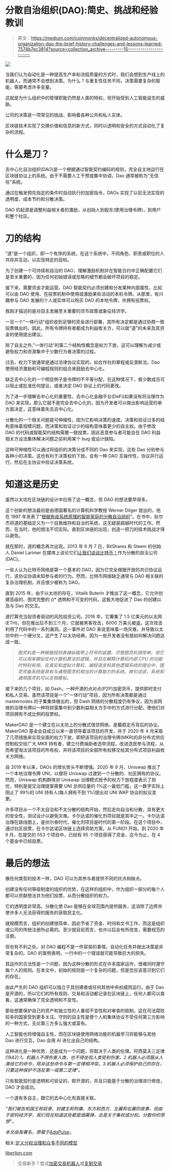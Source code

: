 # 分散自治组织(DAO):简史、挑战和经验教训

> 原文：<https://medium.com/coinmonks/decentralized-autonomous-organization-dao-the-brief-history-challenges-and-lessons-learned-7574b7ec3814?source=collection_archive---------15----------------------->

![](img/f90b9a809b0a4c74243147cc1d5efca9.png)

当我们认为自动化是一种提高生产率和流程质量的方式时，我们会想到生产线上的机器人，而通常不会想到决策。为什么？与重复性任务不同，决策需要复杂的智能，需要考虑许多变量。

这就是为什么组织中的管理职能仍然是人类的特权，但开始受到人工智能诞生的威胁。

公司的决策是一项常见的挑战，影响着各种公共和私人实体。

区块链技术实现了交换价值和信息的新方式，同时以透明和安全的方式自动化了复杂的流程。

# 什么是刀？

去中心化自治组织(DAO)是一个根据通过智能契约编码的规则，完全自主地运行在区块链协议上的系统。由于不需要人工干预或集中协调，Dao 通常被称为“无信任”系统。

通过在触发预先指定的条件时自动执行的加密指令，DAOs 实现了以前无法实现的透明度、成本节约和分散决策。

DAO 的起源是调整利益相关者的激励，从创始人到股东(使用治理令牌)，到用户和整个社区。

# 刀的结构

“道”是一个组织，即一个有序的系统，在这个系统中，不同角色、职责或职位的人共存并互动，以实现特定的目标。

为了创建一个可持续和自治的 DAO，理解激励机制并在智能合约中正确配置它们是至关重要的，因为任何初始错误或忽略的细节都会破坏项目的稳定。

接下来，需要资金才能运营。DAO 智能契约必须创建和分发某种内部属性，比如可以由 DAO 使用、在投票机制中使用或激励某些活动的本机令牌。从那里，有兴趣参与 DAO 发展的个人或实体可以购买 DAO 的本地令牌，并拥有投票权。

我刚才描述的是对自主发展至关重要的货币政策或象征经济学。

一旦一个"一体行动"组织收到足够的资金进行部署，其所有决定都是通过协商一致投票做出的。因此，所有令牌持有者都成为利益攸关方，可以就"道"的未来及其资金的使用提出建议。

除了自主之外,"一体行动"的第二个结构性概念是权力下放，这可以理解为减少或避免权力和资源集中于少数行为者决策的过程。

过去，权力下放通常是通过法律协议实现的，如合作社的章程或反垄断法。Dao 使用经济激励和可编程规则的组合来鼓励去中心化。

缺乏去中心化的一个明显例子是令牌的不平等分配，在这种情况下，极少数成员可以阻止或批准任何提议，或者决定 DAO 协议上的代码更改。

为了进一步理解去中心化的重要性，去中心化金融平台(DeFi)如果没有将治理作为 DAO 来实现，那么它就不是完全去中心化的，因为开发者可以做出影响运营的单方面决定，这意味着失去去中心化。

分散化的一个相关问题是可伸缩性，因为它影响决策的速度。决策和验证过多的结构意味着规模问题，而决策和验证过少的结构意味着更少的自主权。由于修改 DAO 的代码或智能契约结构需要一致投票，因此恶意参与者可能会在 DAO 利益相关方设法集体解决问题之前利用某个 bug 或设计缺陷。

这种可伸缩性可以通过将组织的决策分成不同的 Dao 来实现，这些 Dao 分别参与各种小的决策。这也有利于决策权的下放。会有一种 DAO 互操作性，协议并行运行，然后在主协议中验证决策系统。

# 知道这是历史

虽然以太坊在区块链的设计中应用了这一概念，但 DAO 的想法要早得多。

这个创新的想法最初是由德国著名的计算机科学教授 Werner Dilger 提出的，他在 1997 年发表了“[根据免疫系统原理的智能家庭的分散自治组织](https://ieeexplore.ieee.org/document/625775)”。在书中，狄尔杰将道的基础定义为一个自我维持和自治的系统，这无疑是超越时代的工作。然而，在当时，他的想法不切实际。直到区块链的出现，创造一把刀的技术挑战才得以避免。

就在那时，道的概念再次出现。2013 年 9 月 7 日，BitShares 和 Steem 的创始人 Daniel Larimer 在媒体上谈论它们[让我们谈谈比特币！](https://letstalkbitcoin.com/is-bitcoin-overpaying-for-false-security)作为分散的自治公司(DAC)。

一些人认为比特币网络是第一个基本的 DAO，因为它完全根据开放的共识协议运行，该协议协调未知参与者的行为。然而，比特币网络缺乏通常与 DAO 相关联的复杂治理机制，并且很少被称为 DAO。

直到 2015 年，由于以太坊的存在，Vitalik Buterin 才推出了这一概念，它允许创建高级的、图灵完整的 *(*)* 透明和不可变的代码，这极大地促进了 Dao 的创建以及与 Dao 的交互。

道打算充当投资者驱动的风险投资公司。2016 年，它筹集了 1.5 亿美元的以太网(ETH)，但在推出后不到三个月，它就被黑客攻击，6000 万美元被盗。这次攻击利用了代码中的一系列漏洞。这一事件对 DAO 来说意味着一场灾难，并导致以太坊中的一个硬分叉，这产生了以太坊经典，因为一些开发者没有就如何解决问题达成一致。

> *图灵机是一种根据规则表操纵磁带上符号的装置。尽管图灵机很简单，但它可以用来模拟任何计算机算法的逻辑，并且在解释计算机内部 CPU 的功能时特别有用。在真实和虚拟计算机、编程语言和其他逻辑系统的理论中，图灵完备系统是具有与通用图灵机相当的计算能力的系统。换句话说，系统和通用图灵机可以互相模拟。*

接下来的几个项目，如 Dash，一种开源的点对点(P2P)加密货币，提供即时支付和私人交易。虽然该项目是一个"一体行动"项目，因为所有决策都是通过 masternodes 的子集集体做出的，但 Dash 网络的分散程度仍有争议，因为该网络的治理令牌以一种将财富集中到少数利益相关方手中的方式进行分配，使他们对项目拥有不成比例的投票权。

MakerDAO 是一个建立在以太坊上的分散式借贷网络，是戴稳定币背后的协议。MakerDAO 基金会自成立以来一直领导着该项目的开发，并于 2020 年 4 月采取了几项措施来实现全面的权力下放，即把该项目的治理令牌(MKR)的非分布式供应控制权交给广大 MKR 持有者，建立付费捐助者选举流程，改进选民参与流程，从而希望淘汰该项目的所有权，并将该项目的全部所有权移交给其分布式项目利益攸关方网络。

自 2019 年以来，DAOs 的增长势头不断增强。2020 年 9 月，Uniswap 推出了一个本地治理令牌 UNI，以便将 Uniswap 过渡到一个分散的、社区拥有的协议。然而，Uniswap 机构群体对 Uniswap 治理模式授予的权力下放程度表示了担忧，特别是提交治理提案需要 UNI 总供应量的 1%这一最低门槛，这一数字实际上阻止了 99%的 UNI 持有人(每人拥有不到 1%)提出对 UNI WAP 协议的拟议变更。

许多项目从一个不太自治和不太分散的结构开始，然后走向自治和分散，具有更大的安全性，测试设计以避免灾难。卡尔达诺的催化剂项目就是其中之一。卡尔达诺治理在路线图上，是伏尔泰时代，催化剂项目是时代的第一阶段。在这个项目中，通过社区投票，在卡尔达诺区块链上选择资助方案。从 FUND1 开始，到 2020 年 9 月，在提交的 553 个项目中，已经有 95 个项目获得了资金，迄今为止，在 4 个基金中已经投票。

# 最后的想法

像任何类型的技术一样，DAO 可以为其参与者提供不同的优点和缺点。

创建没有任何等级制度的组织的优势，在这样的组织中，作为组织一部分的每个人都可以贡献想法并为他们投票，从而分散组织的权力。

它的透明度非常高。分散化使 Dao 能够在全球范围内提供服务，这消除了边界并使许多人无法获得的服务的获取民主化。

就规模而言，组织的创建很简单，因此节省了资金、时间和文书工作，而这是组织或公司的传统注册所必需的。至少就目前而言，也许以后会有所改变，需要规范的注册。

但也有不利之处。对 DAO 编程不是一件容易的事情。自动化任务并做出决策是非常复杂的。DAO 的案例表明，一行中的一个错误就可能导致巨大的损失。

其运作的合法性是一个问题，因为这种分散的形式在许多国家运作，很难同时遵守每个人的规则。在本文中，初始的规则是一个复杂的问题，但是您应该意识到它们的存在。

由此产生的 DAO 组织可以独立于其创建者或任何其他中央权威而运行。由于 Dao 是开源的，所以它们的所有规则、交易和活动都记录在区块链上，任何人都可以查看，这通常确保了完全透明和不变性。

那些想要保护自己的资产和独立性的人重视不变性和对审查的抵制，这在司法腐败较多的国家受到更多关注。守则的自主性是使个人和集体协议不受任何第三方影响的一种方式，无论第三方多么强大或富有。

人工智能也将增强自主性，而在区块链使用网络功能的机器学习将能够与其他 Dao 进行交互。Dao 会用 AI 进化出自己的结构。

这种进化是一种优势，还是成为一个问题，将取决于人类的伦理。阿西莫夫三定律(1942):*1。机器人不得伤害人类，也不得坐视人类受到伤害。2.机器人必须服从人类给它的命令，除非这些命令与第一定律相冲突。3.机器人必须保护自己的存在，只要这种保护不违反第一或第二定律”。*

只有智能契约是透明和可验证的，即开源的，并且只能基于分散的治理进行修改，DAO 才会成功。

一个道有多自主，跟它的去中心化有直接关联。

*“我们被告知国王和奴隶、封建主和附庸、东方和西方、左翼和右翼的故事，但由于密码经济学，我们现在知道这些都是烟幕弹，总是关于集权或分权。分散你的思想”。*

*本文由我署名，原载于*[*AdaPulse*](https://adapulse.io/decentralized-autonomous-organization-dao-the-brief-history-challenges-and-lessons-learned/)*。*

相关:[定义分权治理和众多不同的模型](https://liberlion.medium.com/defining-decentralized-governance-and-the-multitude-of-different-models-3d631bb255e2)

[liberlion.com](http://liberlion.com)

> 交易新手？尝试[加密交易机器人](/coinmonks/crypto-trading-bot-c2ffce8acb2a)或[复制交易](/coinmonks/top-10-crypto-copy-trading-platforms-for-beginners-d0c37c7d698c)